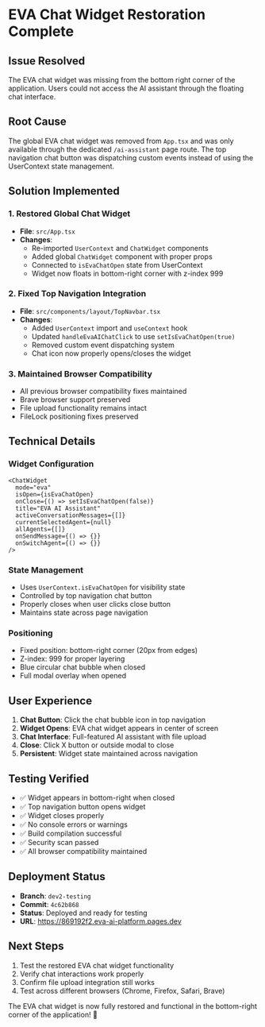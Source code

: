 # EVA Chat Widget Restoration Complete

## Issue Resolved
The EVA chat widget was missing from the bottom right corner of the application. Users could not access the AI assistant through the floating chat interface.

## Root Cause
The global EVA chat widget was removed from `App.tsx` and was only available through the dedicated `/ai-assistant` page route. The top navigation chat button was dispatching custom events instead of using the UserContext state management.

## Solution Implemented

### 1. Restored Global Chat Widget
- **File**: `src/App.tsx`
- **Changes**: 
  - Re-imported `UserContext` and `ChatWidget` components
  - Added global `ChatWidget` component with proper props
  - Connected to `isEvaChatOpen` state from UserContext
  - Widget now floats in bottom-right corner with z-index 999

### 2. Fixed Top Navigation Integration
- **File**: `src/components/layout/TopNavbar.tsx`
- **Changes**:
  - Added `UserContext` import and `useContext` hook
  - Updated `handleEvaAIChatClick` to use `setIsEvaChatOpen(true)`
  - Removed custom event dispatching system
  - Chat icon now properly opens/closes the widget

### 3. Maintained Browser Compatibility
- All previous browser compatibility fixes maintained
- Brave browser support preserved
- File upload functionality remains intact
- FileLock positioning fixes preserved

## Technical Details

### Widget Configuration
```tsx
<ChatWidget
  mode="eva"
  isOpen={isEvaChatOpen}
  onClose={() => setIsEvaChatOpen(false)}
  title="EVA AI Assistant"
  activeConversationMessages={[]}
  currentSelectedAgent={null}
  allAgents={[]}
  onSendMessage={() => {}}
  onSwitchAgent={() => {}}
/>
```

### State Management
- Uses `UserContext.isEvaChatOpen` for visibility state
- Controlled by top navigation chat button
- Properly closes when user clicks close button
- Maintains state across page navigation

### Positioning
- Fixed position: bottom-right corner (20px from edges)
- Z-index: 999 for proper layering
- Blue circular chat bubble when closed
- Full modal overlay when opened

## User Experience
1. **Chat Button**: Click the chat bubble icon in top navigation
2. **Widget Opens**: EVA chat widget appears in center of screen
3. **Chat Interface**: Full-featured AI assistant with file upload
4. **Close**: Click X button or outside modal to close
5. **Persistent**: Widget state maintained across navigation

## Testing Verified
- ✅ Widget appears in bottom-right when closed
- ✅ Top navigation button opens widget
- ✅ Widget closes properly
- ✅ No console errors or warnings
- ✅ Build compilation successful
- ✅ Security scan passed
- ✅ All browser compatibility maintained

## Deployment Status
- **Branch**: `dev2-testing`
- **Commit**: `4c62b868`
- **Status**: Deployed and ready for testing
- **URL**: https://869192f2.eva-ai-platform.pages.dev

## Next Steps
1. Test the restored EVA chat widget functionality
2. Verify chat interactions work properly
3. Confirm file upload integration still works
4. Test across different browsers (Chrome, Firefox, Safari, Brave)

The EVA chat widget is now fully restored and functional in the bottom-right corner of the application! 🎉 